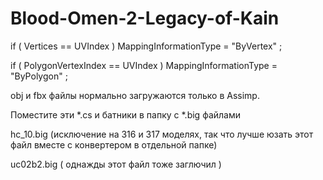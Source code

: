 # Blood-Omen-2-Legacy-of-Kain

if ( Vertices           == UVIndex ) MappingInformationType = "ByVertex"  ;

if ( PolygonVertexIndex == UVIndex ) MappingInformationType = "ByPolygon" ;

obj и fbx файлы нормально загружаются только в Assimp.

Поместите эти *.cs и батники в папку с *.big файлами 

hc_10.big (исключение на 316 и 317 моделях, так что лучше юзать этот файл вместе с конвертером в отдельной папке)

uc02b2.big ( однажды этот файл тоже заглючил )
